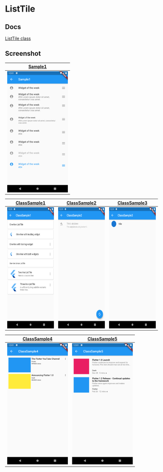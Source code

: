 # ListTile

## Docs

[ListTile class](https://api.flutter.dev/flutter/material/ListTile-class.html)

## Screenshot

|[Sample1](lib/pages/sample1.dart)|
|:-:|
|<img src="./screenshots/Sample1.png" height="400" alt="Screenshot"/>|

|[ClassSample1](lib/pages/class_sample1.dart)|[ClassSample2](lib/pages/class_sample2.dart)|[ClassSample3](lib/pages/class_sample3.dart)|
|:-:|:-:|:-:|
|<img src="./screenshots/ClassSample1.png" height="400" alt="Screenshot"/>|<img src="./screenshots/ClassSample2.png" height="400" alt="Screenshot"/>|<img src="./screenshots/ClassSample3.png" height="400" alt="Screenshot"/>|

|[ClassSample4](lib/pages/class_sample4.dart)|[ClassSample5](lib/pages/class_sample5.dart)|
|:-:|:-:|
|<img src="./screenshots/ClassSample4.png" height="400" alt="Screenshot"/>|<img src="./screenshots/ClassSample5.png" height="400" alt="Screenshot"/>|
